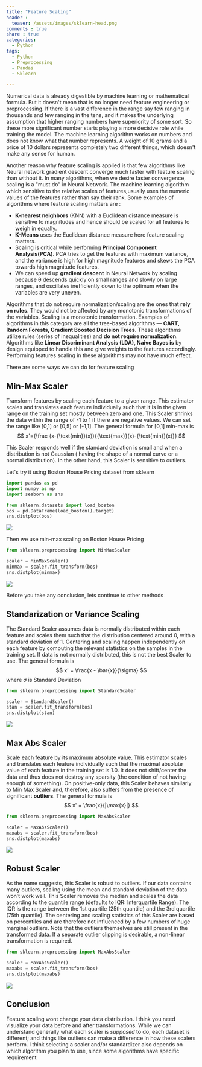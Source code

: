 ```yaml
---
title: "Feature Scaling"
header :
  teaser: /assets/images/sklearn-head.png
comments : true
share : true
categories:
  - Python
tags:
  - Python
  - Preprocessing
  - Pandas
  - Sklearn

---
```


Numerical data is already digestible by machine learning or mathematical formula. But it doesn't mean that is no longer need feature engineering or preprocessing. If there is a vast difference in the range say few ranging in thousands and few ranging in the tens, and it makes the underlying assumption that higher ranging numbers have superiority of some sort. So these more significant number starts playing a more decisive role while training the model. The machine learning algorithm works on numbers and does not know what that number represents. A weight of 10 grams and a price of 10 dollars represents completely two different things, which doesn't make any sense for human. 

Another reason why feature scaling is applied is that few algorithms like Neural network gradient descent converge much faster with feature scaling than without it. In many algorithms, when we desire faster convergence, scaling is a "must do" in Neural Network. The machine learning algorithm which sensitive to the relative scales of features,usually uses the numeric values of the features rather than say their rank. Some examples of algorithms where feature scaling matters are :

- **K-nearest neighbors** (KNN) with a Euclidean distance measure is sensitive to magnitudes and hence should be scaled for all features to weigh in equally.
- **K-Means** uses the Euclidean distance measure here feature scaling matters.
- Scaling is critical while performing **Principal Component Analysis(PCA)**. PCA tries to get the features with maximum variance, and the variance is high for high magnitude features and skews the PCA towards high magnitude features.
- We can speed up **gradient descent** in Neural Network by scaling because θ descends quickly on small ranges and slowly on large ranges, and oscillates inefficiently down to the optimum when the variables are very uneven.

Algorithms that do not require normalization/scaling are the ones that **rely on rules**. They would not be affected by any monotonic transformations of the variables. Scaling is a monotonic transformation. Examples of algorithms in this category are all the tree-based algorithms — **CART, Random Forests, Gradient Boosted Decision Trees**. These algorithms utilize rules (series of inequalities) and **do not require normalization**. Algorithms like **Linear Discriminant Analysis (LDA), Naive Bayes is** by design equipped to handle this and give weights to the features accordingly. Performing features scaling in these algorithms may not have much effect.

There are some ways we can do for feature scaling

## Min-Max Scaler

Transform features by scaling each feature to a given range. This estimator scales and translates each feature individually such that it is in the given range on the training set mostly between zero and one. This Scaler shrinks the data within the range of -1 to 1 if there are negative values. We can set the range like [0,1] or [0,5] or [-1,1]. The general formula for [0,1] min-max is
$$
x'={\frac  {x-{\text{min}}(x)}{{\text{max}}(x)-{\text{min}}(x)}}
$$


This Scaler responds well if the standard deviation is small and when a distribution is not Gaussian ( having the shape of a normal curve or a normal distribution). In the other hand, this Scaler is sensitive to outliers.

Let's try it using Boston House Pricing dataset from sklearn

```python
import pandas as pd
import numpy as np
import seaborn as sns

from sklearn.datasets import load_boston
bos = pd.DataFrame(load_boston().target)
sns.distplot(bos)
```

![](https://i.ibb.co/pWsTRyG/download.png)

Then we use min-max scaling on Boston House Pricing

```python
from sklearn.preprocessing import MinMaxScaler

scaler = MinMaxScaler()
minmax = scaler.fit_transform(bos)
sns.distplot(minmax)
```

![](https://i.ibb.co/p3XR9xc/download-1.png)

Before you take any conclusion, lets continue to other methods

## Standarization or Variance Scaling

The Standard Scaler assumes data is normally distributed within each feature and scales them such that the distribution centered around 0, with a standard deviation of 1. Centering and scaling happen independently on each feature by computing the relevant statistics on the samples in the training set. If data is not normally distributed, this is not the best Scaler to use. The general formula is
$$
x' = \frac{x - \bar{x}}{\sigma}
$$
where $\sigma$ is Standard Deviation

```python
from sklearn.preprocessing import StandardScaler

scaler = StandardScaler()
stan = scaler.fit_transform(bos)
sns.distplot(stan)
```

![](https://i.ibb.co/G0PtWQC/download-2.png)

## Max Abs Scaler

Scale each feature by its maximum absolute value. This estimator scales and translates each feature individually such that the maximal absolute value of each feature in the training set is 1.0. It does not shift/center the data and thus does not destroy any sparsity (the condition of not having enough of something). On positive-only data, this Scaler behaves similarly to Min Max Scaler and, therefore, also suffers from the presence of significant **outliers**. The general formula is
$$
x' = \frac{x}{|\max{x}|}
$$

```python
from sklearn.preprocessing import MaxAbsScaler

scaler = MaxAbsScaler()
maxabs = scaler.fit_transform(bos)
sns.distplot(maxabs)
```

![](https://i.ibb.co/xX1kQNC/download-3.png)

## Robust Scaler

As the name suggests, this Scaler is robust to outliers. If our data contains many outliers, scaling using the mean and standard deviation of the data won’t work well. This Scaler removes the median and scales the data according to the quantile range (defaults to IQR: Interquartile Range). The IQR is the range between the 1st quartile (25th quantile) and the 3rd quartile (75th quantile). The centering and scaling statistics of this Scaler are based on percentiles and are therefore not influenced by a few numbers of huge marginal outliers. Note that the outliers themselves are still present in the transformed data. If a separate outlier clipping is desirable, a non-linear transformation is required.

```python
from sklearn.preprocessing import MaxAbsScaler

scaler = MaxAbsScaler()
maxabs = scaler.fit_transform(bos)
sns.distplot(maxabs)
```

![](https://i.ibb.co/F7TgB90/download-4.png)

## Conclusion

Feature scaling wont change your data distribution. I think you need visualize your data before and after transformations. While we can understand generally what each scaler is *supposed* to do, each dataset is different; and things like outliers can make a difference in how these scalers perform. I think selecting a scaler and/or standardizer also depends on which algorithm you plan to use, since some algorithms have specific requirement